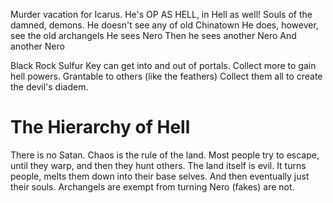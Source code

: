 Murder vacation for Icarus. He's OP AS HELL, in Hell as well!
Souls of the damned, demons.
He doesn't see any of old Chinatown
He does, however, see the old archangels
He sees Nero
Then he sees another Nero
And another Nero

Black Rock Sulfur Key can get into and out of portals.
Collect more to gain hell powers. Grantable to others (like the feathers)
Collect them all to create the devil's diadem.

# The Hierarchy of Hell
There is no Satan. Chaos is the rule of the land. Most people try to escape, until they warp, and then they hunt others.
The land itself is evil. It turns people, melts them down into their base selves. And then eventually just their souls. 
Archangels are exempt from turning
Nero (fakes) are not.